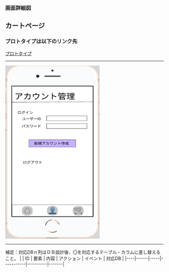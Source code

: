 ### 画面詳細図
## カートページ
### プロトタイプは以下のリンク先
[プロトタイプ](https://www.figma.com/file/FeymzbmYI4WIfwOm9OyjkJ/Untitled?node-id=1%3A2)
*****
<img src="https://github.com/aso2001362/2021sys-design/blob/main/md/img/acount_mg.png?raw=true" width="300" height="550">

*****
補足：対応DBｎ列はＤＢ設計後、〇を対応するテーブル・カラムに差し替えること。
|
| ID | 要素 | 内容 | アクション | イベント | 対応DB |
|----|------|-----|-----------|----------|-------|
